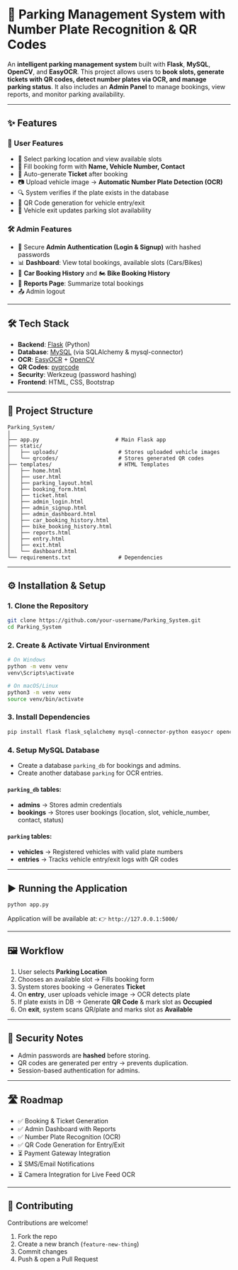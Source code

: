 # 🚗 Parking Management System with Number Plate Recognition & QR Codes

An **intelligent parking management system** built with **Flask**, **MySQL**, **OpenCV**, and **EasyOCR**.
This project allows users to **book slots, generate tickets with QR codes, detect number plates via OCR, and manage parking status**.
It also includes an **Admin Panel** to manage bookings, view reports, and monitor parking availability.

---

## ✨ Features

### 🔑 User Features

* 📍 Select parking location and view available slots
* 📝 Fill booking form with **Name, Vehicle Number, Contact**
* 🎫 Auto-generate **Ticket** after booking
* 📷 Upload vehicle image → **Automatic Number Plate Detection (OCR)**
* 🔍 System verifies if the plate exists in the database
* 📡 QR Code generation for vehicle entry/exit
* 🚪 Vehicle exit updates parking slot availability

### 🛠️ Admin Features

* 🔐 Secure **Admin Authentication (Login & Signup)** with hashed passwords
* 📊 **Dashboard**: View total bookings, available slots (Cars/Bikes)
* 🚗 **Car Booking History** and 🏍️ **Bike Booking History**
* 📑 **Reports Page**: Summarize total bookings
* 📤 Admin logout

---

## 🛠️ Tech Stack

* **Backend**: [Flask](https://flask.palletsprojects.com/) (Python)
* **Database**: [MySQL](https://www.mysql.com/) (via SQLAlchemy & mysql-connector)
* **OCR**: [EasyOCR](https://github.com/JaidedAI/EasyOCR) + [OpenCV](https://opencv.org/)
* **QR Codes**: [pyqrcode](https://pypi.org/project/PyQRCode/)
* **Security**: Werkzeug (password hashing)
* **Frontend**: HTML, CSS, Bootstrap

---

## 📂 Project Structure

```
Parking_System/
│
├── app.py                        # Main Flask app
├── static/
│   ├── uploads/                   # Stores uploaded vehicle images
│   └── qrcodes/                   # Stores generated QR codes
├── templates/                     # HTML Templates
│   ├── home.html
│   ├── user.html
│   ├── parking_layout.html
│   ├── booking_form.html
│   ├── ticket.html
│   ├── admin_login.html
│   ├── admin_signup.html
│   ├── admin_dashboard.html
│   ├── car_booking_history.html
│   ├── bike_booking_history.html
│   ├── reports.html
│   ├── entry.html
│   ├── exit.html
│   └── dashboard.html
└── requirements.txt               # Dependencies
```

---

## ⚙️ Installation & Setup

### 1. Clone the Repository

```bash
git clone https://github.com/your-username/Parking_System.git
cd Parking_System
```

### 2. Create & Activate Virtual Environment

```bash
# On Windows
python -m venv venv
venv\Scripts\activate

# On macOS/Linux
python3 -m venv venv
source venv/bin/activate
```

### 3. Install Dependencies

```bash
pip install flask flask_sqlalchemy mysql-connector-python easyocr opencv-python pyqrcode pypng
```

### 4. Setup MySQL Database

* Create a database `parking_db` for bookings and admins.
* Create another database `parking` for OCR entries.

#### `parking_db` tables:

* **admins** → Stores admin credentials
* **bookings** → Stores user bookings (location, slot, vehicle\_number, contact, status)

#### `parking` tables:

* **vehicles** → Registered vehicles with valid plate numbers
* **entries** → Tracks vehicle entry/exit logs with QR codes

---

## ▶️ Running the Application

```bash
python app.py
```

Application will be available at:
👉 `http://127.0.0.1:5000/`

---

## 🖼️ Workflow

1. User selects **Parking Location**
2. Chooses an available slot → Fills booking form
3. System stores booking → Generates **Ticket**
4. On **entry**, user uploads vehicle image → OCR detects plate
5. If plate exists in DB → Generate **QR Code** & mark slot as **Occupied**
6. On **exit**, system scans QR/plate and marks slot as **Available**

---

## 🔐 Security Notes

* Admin passwords are **hashed** before storing.
* QR codes are generated per entry → prevents duplication.
* Session-based authentication for admins.

---

## 🛣️ Roadmap

* ✅ Booking & Ticket Generation
* ✅ Admin Dashboard with Reports
* ✅ Number Plate Recognition (OCR)
* ✅ QR Code Generation for Entry/Exit
* ⏳ Payment Gateway Integration
* ⏳ SMS/Email Notifications
* ⏳ Camera Integration for Live Feed OCR

---

## 🤝 Contributing

Contributions are welcome!

1. Fork the repo
2. Create a new branch (`feature-new-thing`)
3. Commit changes
4. Push & open a Pull Request

